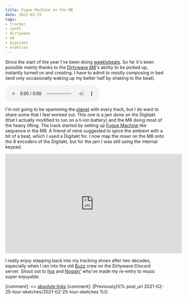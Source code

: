 ```yaml
---
title: Fugue Machine on the M8
date: 2022-02-15
tags:
- tracker
- synth
- dirtywave
- m8
- digitakt
- elektron
---
```


Since the start of the year I've been doing [weeklybeats](https://weeklybeats.com/). So far it's been possible mainly thanks to the [Dirtywave M8](https://dirtywave.com)'s ability to be picked up, instantly turned on and creating. I have to admit to mostly composing in bed (and only occasionally waking up my better half by shaking to the beat).

<audio controls>
<source src="Fugue.mp3" type="audio/mpeg">
<source src="Fugue.aac" type="audio/aac">
<a href="https://soundcloud.com/jimmac/fugue">Fugue on Soundcloud</a>.
</audio>

I'm not going to be spamming the [planet](https://planet.gnome.org) with every track, but I do want to share some that I feel worked out. This one is a jam done on the Digitakt (that I actually modified to run on a li-ion battery) and the M8 doing most of the heavy lifting. The track started by setting up [Fugue Machine](https://alexandernaut.com/fuguemachine/) like sequence in the M8. A friend of mine suggested to spice the ambient with a bit of a beat, which I used a Digitakt for. I now map the mixer on the M8 onto the 8 encoders of the Digitakt, but for the jam I was still using the internal keypad.

<!-- vimeo is a racket
<iframe title="vimeo-player" src="https://player.vimeo.com/video/675661848?h=05105853cb&amp;badge=0&amp;autopause=0&amp;player_id=0&amp;app_id=58479" width="100%" style="aspect-ratio: 16 / 9" frameborder="0" allowfullscreen>
<a href="https://vimeo.com/675661848">Fugue</a></iframe>
-->

<iframe width="560" height="315" src="https://www.youtube.com/embed/7meFQrpH_i4?si=2JiTqsAxfIaffibX" title="YouTube video player" frameborder="0" allow="accelerometer; autoplay; clipboard-write; encrypted-media; gyroscope; picture-in-picture; web-share" referrerpolicy="strict-origin-when-cross-origin" allowfullscreen></iframe>

I really enjoy stepping back into my tracking shoes after two decades, especially when I ran into the old [Buzz](https://en.wikipedia.org/wiki/Jeskola_Buzz) crew on the Dirtywave Discord server. Shout out to [Ilya](https://weeklybeats.com/ilzxc) and [Noggin'](https://weeklybeats.com/noggin) who've made my re-entry to music super enjoyable.

[comment]: <> <a href="{{ site.url }}{{ page.url }}">absolute links</a>
[comment]: [Previously]({% post_url 2021-02-25-tour-sketches/2021-02-25-tour-sketches %}).
